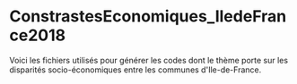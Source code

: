 # ConstrastesEconomiques_IledeFrance2018
Voici les fichiers utilisés pour générer les codes dont le thème porte sur les disparités socio-économiques entre les communes d'Ile-de-France.
